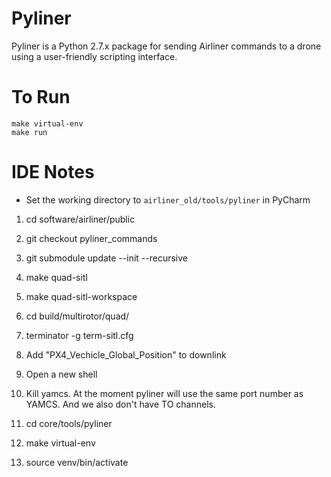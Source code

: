 # Pyliner

Pyliner is a Python 2.7.x package for sending Airliner commands to a drone
using a user-friendly scripting interface.

# To Run

```
make virtual-env
make run
```

# IDE Notes
- Set the working directory to `airliner_old/tools/pyliner` in PyCharm



1. cd software/airliner/public

2. git checkout pyliner_commands

3. git submodule update --init --recursive

4. make quad-sitl

5. make quad-sitl-workspace

6.  cd build/multirotor/quad/

7. terminator -g term-sitl.cfg

8. Add "PX4_Vechicle_Global_Position" to downlink

9. Open a new shell

10. Kill yamcs. At the moment pyliner will use the same port number as YAMCS. And we also don't have TO channels.

11. cd core/tools/pyliner

12. make virtual-env

13. source venv/bin/activate

